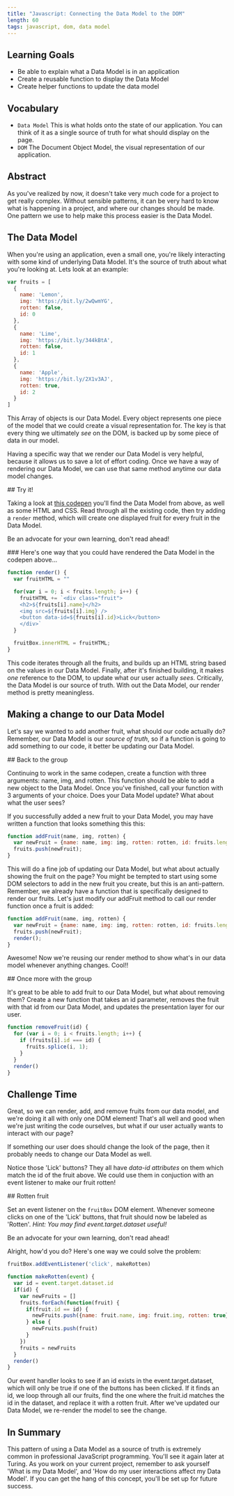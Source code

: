 ```yaml
---
title: "Javascript: Connecting the Data Model to the DOM"
length: 60
tags: javascript, dom, data model
---
```


## Learning Goals

* Be able to explain what a Data Model is in an application
* Create a reusable function to display the Data Model
* Create helper functions to update the data model

## Vocabulary

- `Data Model` This is what holds onto the state of our application. You can
  think of it as a single source of truth for what should display on the page.
- `DOM` The Document Object Model, the visual representation of our application.

## Abstract

As you've realized by now, it doesn't take very much code for a project to get
really complex. Without sensible patterns, it can be very hard to know what is
happening in a project, and where our changes should be made. One pattern we use
to help make this process easier is the Data Model.

## The Data Model

When you're using an application, even a small one, you're likely interacting
with some kind of underlying Data Model. It's the source of truth about what
you're looking at. Lets look at an example:

```javascript
var fruits = [
  {
    name: 'Lemon',
    img: 'https://bit.ly/2wQwmYG',
    rotten: false,
    id: 0
  },
  {
    name: 'Lime',
    img: 'https://bit.ly/344kBtA',
    rotten: false,
    id: 1
  },
  {
    name: 'Apple',
    img: 'https://bit.ly/2X1v3AJ',
    rotten: true,
    id: 2
  }
]
```

This Array of objects is our Data Model. Every object represents one piece of
the model that we could create a visual representation for. The key is that
every thing we ultimately _see_ on the DOM, is backed up by some piece of data in
our model.

Having a specific way that we render our Data Model is very helpful, because it
allows us to save a lot of effort coding. Once we have a way of rendering our
Data Model, we can use that same method anytime our data model changes.

<div class="call-to-action">
## Try it!

Taking a look at [this codepen](https://codepen.io/wvmitchell/pen/eYNaYpG)
you'll find the Data Model from above, as well as some HTML and CSS. Read through all the existing code, then try adding a `render` method,
which will create one displayed fruit for every fruit in the Data Model.

Be an advocate for your own learning, don't read ahead!
</div>

<section class="answer">
### Here's one way that you could have rendered the Data Model in the codepen above...  

```javascript
function render() {
  var fruitHTML = ""

  for(var i = 0; i < fruits.length; i++) {
    fruitHTML += `<div class="fruit">
    <h2>${fruits[i].name}</h2>
    <img src=${fruits[i].img} />
    <button data-id=${fruits[i].id}>Lick</button>
    </div>`
  }

  fruitBox.innerHTML = fruitHTML;
}
```
</section>


This code iterates through all the fruits, and builds up an HTML string based on
the values in our Data Model. Finally, after it's finished building, it makes
_one_ reference to the DOM, to update what our user actually _sees_. Critically,
the Data Model is our source of truth. With out the Data Model, our render
method is pretty meaningless.

## Making a change to our Data Model

Let's say we wanted to add another fruit, what should our code actually do?
Remember, our Data Model is our _*source of truth*_, so if a function is going
to add something to our code, it better be updating our Data Model.

<div class="call-to-action">
## Back to the group

Continuing to work in the same codepen, create a function with three arguments:
name, img, and rotten. This function should be able to add a new object to the
Data Model. Once you've finished, call your function with 3 arguments of your
choice. Does your Data Model update? What about what the user sees?
</div>

If you successfully added a new fruit to your Data Model, you may have written a
function that looks something this this:

```javascript
function addFruit(name, img, rotten) {
  var newFruit = {name: name, img: img, rotten: rotten, id: fruits.length};
  fruits.push(newFruit);
}
```

This will do a fine job of updating our Data Model, but what about actually
showing the fruit on the page? You might be tempted to start using some DOM
selectors to add in the new fruit you create, but this is an anti-pattern.
Remember, we already have a function that is specifically designed to render our
fruits. Let's just modify our addFruit method to call our render function once a
fruit is added:

```javascript
function addFruit(name, img, rotten) {
  var newFruit = {name: name, img: img, rotten: rotten, id: fruits.length};
  fruits.push(newFruit);
  render();
}
```

Awesome! Now we're reusing our render method to show what's in our data model
whenever anything changes. Cool!!

<div class="call-to-action">
## Once more with the group

It's great to be able to add fruit to our Data Model, but what about removing
them? Create a new function that takes an id parameter, removes the fruit with
that id from our Data Model, and updates the presentation layer for our user.
</div>

```javaScript
function removeFruit(id) {
  for (var i = 0; i < fruits.length; i++) {
    if (fruits[i].id === id) {
      fruits.splice(i, 1);
    }
  }
  render()
}
```

## Challenge Time

Great, so we can render, add, and remove fruits from our data model, and we're
doing it all with only one DOM element! That's all well and good when we're just
writing the code ourselves, but what if our user actually wants to interact with
our page?

If something our user does should change the look of the page, then it probably
needs to change our Data Model as well.

Notice those 'Lick' buttons? They all have _data-id attributes_ on them which
match the id of the fruit above. We could use them in conjuction with an event
listener to make our fruit rotten!

<div class="call-to-action">
## Rotten fruit

Set an event listener on the `fruitBox` DOM element. Whenever someone clicks on
one of the 'Lick' buttons, that fruit should now be labeled as 'Rotten'. _Hint:
You may find event.target.dataset useful!_

Be an advocate for your own learning, don't read ahead!
</div>

Alright, how'd you do? Here's one way we could solve the problem:

```javascript
fruitBox.addEventListener('click', makeRotten)

function makeRotten(event) {
  var id = event.target.dataset.id
  if(id) {
    var newFruits = []
    fruits.forEach(function(fruit) {
      if(fruit.id == id) {
        newFruits.push({name: fruit.name, img: fruit.img, rotten: true})
      } else {
        newFruits.push(fruit)
      }
    })
    fruits = newFruits
  }
  render()
}
```

Our event handler looks to see if an id exists in the event.target.dataset,
which will only be true if one of the buttons has been clicked. If it finds an
id, we loop through all our fruits, find the one where the fruit.id matches the
id in the dataset, and replace it with a rotten fruit. After we've updated our
Data Model, we re-render the model to see the change.

## In Summary

This pattern of using a Data Model as a source of truth is extremely common in
professional JavaScript programming. You'll see it again later at Turing. As you
work on your current project, remember to ask yourself 'What is my Data Model',
and 'How do my user interactions affect my Data Model'. If you can get the hang
of this concept, you'll be set up for future success.
